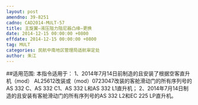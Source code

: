 ```yaml
---
layout: post
amendno: 39-8251
cadno: CAD2014-MULT-57
title: 主旋翼—液压阻力阻尼器凸缘—更换
date: 2014-12-15 00:00:00 +0800
effdate: 2014-12-15 00:00:00 +0800
tag: MULT
categories: 民航中南地区管理局适航审定处
author: 朱江
---
```


##适用范围:
本指令适用于： 1、2014年7月14日前制造的且安装了根据空客直升机（mod）
AL25612改装或（mod）0723047改装的客舱滑动门的所有序列号的AS 332 C、AS 332 C1、AS 332 L和AS 332 L1直升机； 2、2014年7月14日制造的且安装有客舱滑动门的所有序列号的AS 332 L2和EC 225 LP直升机。

